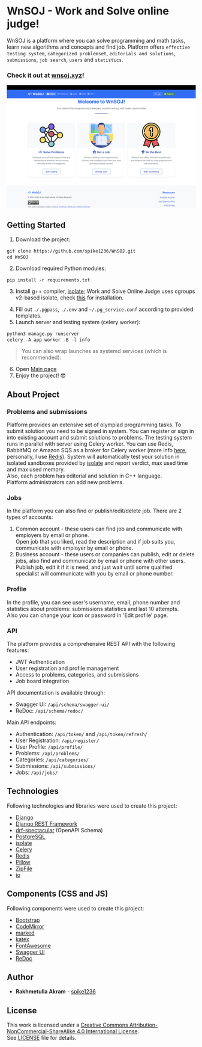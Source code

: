 # WnSOJ - Work and Solve online judge! 
WnSOJ is a platform where you can solve programming and math tasks, learn new algorithms and concepts and find job. Platform offers `effective testing system`, `categorized problemset`, `editorials and solutions`, `submissions`, `job search`, `users` and `statistics`.

### Check it out at [wnsoj.xyz](https://wnsoj.xyz)!

![Main Page](https://github.com/spike1236/WnSOJ/blob/main/readme_screenshots/screenshot_1.png)

## Getting Started
1. Download the project:
```shell
git clone https://github.com/spike1236/WnSOJ.git
cd WnSOJ
```
2. Download required Python modules:
```shell
pip install -r requirements.txt
```
3. Install g++ compiler, [isolate](https://github.com/ioi/isolate); Work and Solve Online Judge uses cgroups v2-based isolate, check [this](https://askubuntu.com/questions/1469526/how-can-i-turn-on-cgroup-v2-cpu-controller-on-modern-ubuntu) for installation.
<!-- 4. Watch the [video](https://youtu.be/WXRyMGD6RH8) to learn more about project; -->
4. Fill out `./.pgpass`, `./.env` and `~/.pg_service.conf` according to provided templates.
5. Launch server and testing system (celery worker):
```shell
python3 manage.py runserver
celery -A app worker -B -l info
```
> You can also wrap launches as systemd services (which is recommended).

6. Open [Main page](http://127.0.0.1:8000)
7. Enjoy the project! :sunglasses:

## About Project
### Problems and submissions
Platform provides an extensive set of olympiad programming tasks. To submit solution you need to be signed in system. You can register or sign in into existing account and submit solutions to problems. The testing system runs in parallel with server using Celery worker. You can use Redis, RabbitMQ or Amazon SQS as a broker for Celery worker (more info [here](https://docs.celeryq.dev/en/stable/getting-started/backends-and-brokers); personally, I use [Redis](https://redis.io/)).
System will automatically test your solution in isolated sandboxes provided by [isolate](https://github.com/ioi/isolate) and report verdict, max used time and max used memory.\
Also, each problem has editorial and solution in C++ language.\
Platform administrators can add new problems.
### Jobs
In the platform you can also find or publish/edit/delete job.
There are 2 types of accounts:
1. Common account - these users can find job and communicate with employers by email or phone.\
   Open job that you liked, read the description and if job suits you, communicate with employer by email or phone.
2. Business account - these users or companies can publish, edit or delete jobs, also find and communicate by email or phone with other users.\
   Publish job, edit it if it is need, and just wait until some qualified specialist will communicate with you by email or phone number.
### Profile
In the profile, you can see user's username, email, phone number and statistics about problems: submissions statistics and last 10 attempts.\
Also you can change your icon or password in 'Edit profile' page.
### API
The platform provides a comprehensive REST API with the following features:
- JWT Authentication
- User registration and profile management
- Access to problems, categories, and submissions
- Job board integration

API documentation is available through:
- Swagger UI: `/api/schema/swagger-ui/`
- ReDoc: `/api/schema/redoc/`

Main API endpoints:
- Authentication: `/api/token/` and `/api/token/refresh/`
- User Registration: `/api/register/`
- User Profile: `/api/profile/`
- Problems: `/api/problems/`
- Categories: `/api/categories/`
- Submissions: `/api/submissions/`
- Jobs: `/api/jobs/`

## Technologies
Following technologies and libraries were used to create this project:
* [Django](https://www.djangoproject.com)
* [Django REST Framework](https://www.django-rest-framework.org)
* [drf-spectacular](https://drf-spectacular.readthedocs.io/) (OpenAPI Schema)
* [PostgreSQL](https://www.postgresql.org)
* [isolate](https://github.com/ioi/isolate)
* [Celery](https://docs.celeryq.dev/en/stable)
* [Redis](https://redis.io)
* [Pillow](https://pillow.readthedocs.io/en/stable)
* [ZipFile](https://docs.python.org/3/library/zipfile.html)
* [io](https://docs.python.org/3/library/io.html)
## Components (CSS and JS)
Following components were used to create this project:
* [Bootstrap](https://getbootstrap.com)
* [CodeMirror](https://codemirror.net)
* [marked](https://marked.js.org)
* [katex](https://katex.org)
* [FontAwesome](https://fontawesome.com)
* [Swagger UI](https://swagger.io/tools/swagger-ui/)
* [ReDoc](https://redocly.github.io/redoc/)

## Author
* **Rakhmetulla Akram** - [spike1236](https://github.com/spike1236)
## License
This work is licensed under a [Creative Commons Attribution-NonCommercial-ShareAlike 4.0 International License](https://creativecommons.org/licenses/by-nc-sa/4.0).\
See [LICENSE](https://github.com/spike1236/WnSOJ/blob/main/LICENSE.md) file for details.